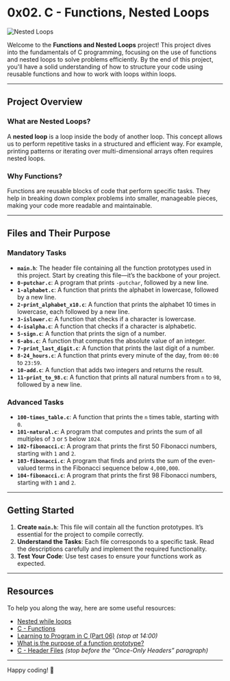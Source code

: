 # 0x02. C - Functions, Nested Loops

![Nested Loops](https://user-images.githubusercontent.com/105258746/189934273-f596e713-d5a1-4ab2-b623-75094e5c9b0e.png)

Welcome to the **Functions and Nested Loops** project! This project dives into the fundamentals of C programming, focusing on the use of functions and nested loops to solve problems efficiently. By the end of this project, you'll have a solid understanding of how to structure your code using reusable functions and how to work with loops within loops.

---

## **Project Overview**

### What are Nested Loops?
A **nested loop** is a loop inside the body of another loop. This concept allows us to perform repetitive tasks in a structured and efficient way. For example, printing patterns or iterating over multi-dimensional arrays often requires nested loops.

### Why Functions?
Functions are reusable blocks of code that perform specific tasks. They help in breaking down complex problems into smaller, manageable pieces, making your code more readable and maintainable.

---

## **Files and Their Purpose**

### Mandatory Tasks
- **`main.h`**: The header file containing all the function prototypes used in this project. Start by creating this file—it’s the backbone of your project.
- **`0-putchar.c`**: A program that prints `-putchar`, followed by a new line.
- **`1-alphabet.c`**: A function that prints the alphabet in lowercase, followed by a new line.
- **`2-print_alphabet_x10.c`**: A function that prints the alphabet 10 times in lowercase, each followed by a new line.
- **`3-islower.c`**: A function that checks if a character is lowercase.
- **`4-isalpha.c`**: A function that checks if a character is alphabetic.
- **`5-sign.c`**: A function that prints the sign of a number.
- **`6-abs.c`**: A function that computes the absolute value of an integer.
- **`7-print_last_digit.c`**: A function that prints the last digit of a number.
- **`8-24_hours.c`**: A function that prints every minute of the day, from `00:00` to `23:59`.
- **`10-add.c`**: A function that adds two integers and returns the result.
- **`11-print_to_98.c`**: A function that prints all natural numbers from `n` to `98`, followed by a new line.

### Advanced Tasks
- **`100-times_table.c`**: A function that prints the `n` times table, starting with `0`.
- **`101-natural.c`**: A program that computes and prints the sum of all multiples of `3` or `5` below `1024`.
- **`102-fibonacci.c`**: A program that prints the first 50 Fibonacci numbers, starting with `1` and `2`.
- **`103-fibonacci.c`**: A program that finds and prints the sum of the even-valued terms in the Fibonacci sequence below `4,000,000`.
- **`104-fibonacci.c`**: A program that prints the first 98 Fibonacci numbers, starting with `1` and `2`.

---

## **Getting Started**

1. **Create `main.h`**: This file will contain all the function prototypes. It’s essential for the project to compile correctly.
2. **Understand the Tasks**: Each file corresponds to a specific task. Read the descriptions carefully and implement the required functionality.
3. **Test Your Code**: Use test cases to ensure your functions work as expected.

---

## **Resources**
To help you along the way, here are some useful resources:
- [Nested while loops](https://www.youtube.com/watch?v=Z3iGeQ1gIss)
- [C - Functions](https://www.tutorialspoint.com/cprogramming/c_functions.htm)
- [Learning to Program in C (Part 06)](https://www.youtube.com/watch?v=qMlnFwYdqIw) *(stop at 14:00)*
- [What is the purpose of a function prototype?](https://www.geeksforgeeks.org/what-is-the-purpose-of-a-function-prototype/)
- [C - Header Files](https://www.tutorialspoint.com/cprogramming/c_header_files.htm) *(stop before the “Once-Only Headers” paragraph)*

---

Happy coding! 🚀
